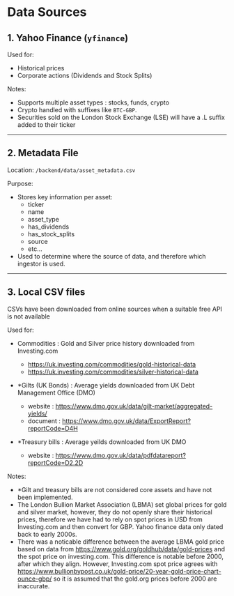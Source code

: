 # Data Sources

## 1. Yahoo Finance (`yfinance`)

Used for:
- Historical prices
- Corporate actions (Dividends and Stock Splits)

Notes:
- Supports multiple asset types : stocks, funds, crypto 
- Crypto handled with suffixes like `BTC-GBP`.
- Securities sold on the London Stock Exchange (LSE) will have a .L suffix added to their ticker

---

## 2. Metadata File

Location: `/backend/data/asset_metadata.csv`

Purpose:
- Stores key information per asset:
    - ticker
    - name
    - asset_type
    - has_dividends
    - has_stock_splits
    - source
    - etc...
- Used to determine where the source of data, and therefore which ingestor is used.

---

## 3. Local CSV files

CSVs have been downloaded from online sources when a suitable free API is not available

Used for:
- Commodities : Gold and Silver price history downloaded from Investing.com 
    - https://uk.investing.com/commodities/gold-historical-data
    - https://uk.investing.com/commodities/silver-historical-data

- *Gilts (UK Bonds) : Average yields downloaded from UK Debt Management Office (DMO)
    - website : https://www.dmo.gov.uk/data/gilt-market/aggregated-yields/
    - document : https://www.dmo.gov.uk/data/ExportReport?reportCode=D4H

- *Treasury bills : Average yeilds downloaded from UK DMO 
    - website : https://www.dmo.gov.uk/data/pdfdatareport?reportCode=D2.2D

Notes:
- *Gilt and treasury bills are not considered core assets and have not been implemented.
- The London Bullion Market Association (LBMA) set global prices for gold and silver market, however, they do not openly share their historical prices, therefore we have had to rely on spot prices in USD from Investing.com and then convert for GBP. Yahoo finance data only dated back to early 2000s. 
- There was a noticable difference between the average LBMA gold price based on data from https://www.gold.org/goldhub/data/gold-prices and the spot price on investing.com. This difference is notable before 2000, after which they align.
However, Investing.com spot price agrees with https://www.bullionbypost.co.uk/gold-price/20-year-gold-price-chart-ounce-gbp/ so it is assumed that the gold.org prices before 2000 are inaccurate.
